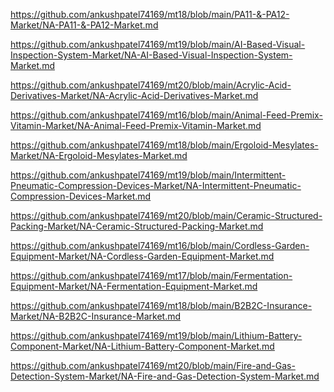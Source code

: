 <p><a href="https://github.com/ankushpatel74169/mt18/blob/main/PA11-&-PA12-Market/NA-PA11-&-PA12-Market.md">https://github.com/ankushpatel74169/mt18/blob/main/PA11-&-PA12-Market/NA-PA11-&-PA12-Market.md</a></p><p><a href="https://github.com/ankushpatel74169/mt19/blob/main/AI-Based-Visual-Inspection-System-Market/NA-AI-Based-Visual-Inspection-System-Market.md">https://github.com/ankushpatel74169/mt19/blob/main/AI-Based-Visual-Inspection-System-Market/NA-AI-Based-Visual-Inspection-System-Market.md</a></p><p><a href="https://github.com/ankushpatel74169/mt20/blob/main/Acrylic-Acid-Derivatives-Market/NA-Acrylic-Acid-Derivatives-Market.md">https://github.com/ankushpatel74169/mt20/blob/main/Acrylic-Acid-Derivatives-Market/NA-Acrylic-Acid-Derivatives-Market.md</a></p><p><a href="https://github.com/ankushpatel74169/mt16/blob/main/Animal-Feed-Premix-Vitamin-Market/NA-Animal-Feed-Premix-Vitamin-Market.md">https://github.com/ankushpatel74169/mt16/blob/main/Animal-Feed-Premix-Vitamin-Market/NA-Animal-Feed-Premix-Vitamin-Market.md</a></p><p><a href="https://github.com/ankushpatel74169/mt18/blob/main/Ergoloid-Mesylates-Market/NA-Ergoloid-Mesylates-Market.md">https://github.com/ankushpatel74169/mt18/blob/main/Ergoloid-Mesylates-Market/NA-Ergoloid-Mesylates-Market.md</a></p><p><a href="https://github.com/ankushpatel74169/mt19/blob/main/Intermittent-Pneumatic-Compression-Devices-Market/NA-Intermittent-Pneumatic-Compression-Devices-Market.md">https://github.com/ankushpatel74169/mt19/blob/main/Intermittent-Pneumatic-Compression-Devices-Market/NA-Intermittent-Pneumatic-Compression-Devices-Market.md</a></p><p><a href="https://github.com/ankushpatel74169/mt20/blob/main/Ceramic-Structured-Packing-Market/NA-Ceramic-Structured-Packing-Market.md">https://github.com/ankushpatel74169/mt20/blob/main/Ceramic-Structured-Packing-Market/NA-Ceramic-Structured-Packing-Market.md</a></p><p><a href="https://github.com/ankushpatel74169/mt16/blob/main/Cordless-Garden-Equipment-Market/NA-Cordless-Garden-Equipment-Market.md">https://github.com/ankushpatel74169/mt16/blob/main/Cordless-Garden-Equipment-Market/NA-Cordless-Garden-Equipment-Market.md</a></p><p><a href="https://github.com/ankushpatel74169/mt17/blob/main/Fermentation-Equipment-Market/NA-Fermentation-Equipment-Market.md">https://github.com/ankushpatel74169/mt17/blob/main/Fermentation-Equipment-Market/NA-Fermentation-Equipment-Market.md</a></p><p><a href="https://github.com/ankushpatel74169/mt18/blob/main/B2B2C-Insurance-Market/NA-B2B2C-Insurance-Market.md">https://github.com/ankushpatel74169/mt18/blob/main/B2B2C-Insurance-Market/NA-B2B2C-Insurance-Market.md</a></p><p><a href="https://github.com/ankushpatel74169/mt19/blob/main/Lithium-Battery-Component-Market/NA-Lithium-Battery-Component-Market.md">https://github.com/ankushpatel74169/mt19/blob/main/Lithium-Battery-Component-Market/NA-Lithium-Battery-Component-Market.md</a></p><p><a href="https://github.com/ankushpatel74169/mt20/blob/main/Fire-and-Gas-Detection-System-Market/NA-Fire-and-Gas-Detection-System-Market.md">https://github.com/ankushpatel74169/mt20/blob/main/Fire-and-Gas-Detection-System-Market/NA-Fire-and-Gas-Detection-System-Market.md</a></p>
